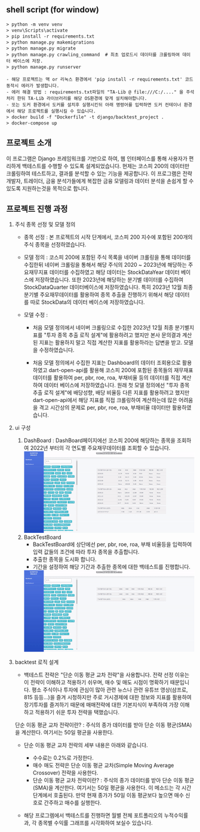 ## shell script (for window)
``` 
> python -m venv venv
> venv\Scripts\activate
> pip install -r requirements.txt   
> python manage.py makemigrations  
> python manage.py migrate 
> python manage.py crawling_command  # 최초 업로드시 데이터를 크롤링하여 데이터 베이스에 저장.
> python manage.py runserver

- 해당 프로젝트는 맥 or 리눅스 환경에서 'pip install -r requirements.txt' 코드 동작시 에러가 발생합니다.
- 에러 해결 방법 : requirements.txt파일의 "TA-Lib @ file:///C:/...." 을 주석처리 한뒤 TA-Lib 라이브러리를 해당 OS환경에 맞게 설치해야합니다.
- 또는 도커 환경에서 도커를 설치후 실행시킨뒤 아래 명령어를 입력하면 도커 컨테이너 환경에서 해당 프로젝트를 실행시킬 수 있습니다.
> docker build -f "Dockerfile" -t django/backtest_project .
> docker-compose up
```

## 프로젝트 소개

이 프로그램은 Django 프레임워크를 기반으로 하여, 웹 인터페이스를 통해 사용자가 편리하게 백테스트를 수행할 수 있도록 설계되었습니다. 현제는 코스피 200의 데이터만 크롤링하여 테스트하고, 결과를 분석할 수 있는 기능을 제공합니다. 이 프로그램은 전략 개발자, 트레이더, 금융 분석가들에게 복잡한 금융 모델링과 데이터 분석을 손쉽게 할 수 있도록 지원하는것을 목적으로 합니다.

## 프로젝트 진행 과정

1. 주식 종목 선정 및 모델 정의

    - 종목 선정 : 본 프로젝트의 시작 단계에서, 코스피 200 지수에 포함된 200개의 주식 종목을 선정하였습니다.

    - 모델 정의 :
        코스피 200에 포함된 주식 목록을 네이버 크롤링을 통해 데이터를 수집한뒤 네이버 크롤링을 통해서 해당 주식의 2020 ~ 2023년에 해당하는 주요재무지표 데이터를 수집하였고 해당 데이터는 StockDataYear 데이터 베이스에 저장하였습니다. 또한 2023년에 해당하는 분기별 데이터를 수집하여 StockDataQuarter 데이터베이스에 저장하였습니다. 특히 2023년 12월 최종 분기별 주요재무데이터를 활용하여 종목 추출을 진행하기 위해서 해당 데이터를 따로 StockData의 데이터 베이스에 저장하였습니다.
    
    - 모델 수정 :
        - 처음 모델 정의에서 네이버 크롤링으로 수집한 2023년 12월 최종 분기별지표를 "투자 종목 추출 로직 설계"에 활용하려고 했지만 본사 문의결과 계산된 지표는 활용하지 말고 직접 계산한 지표를 활용하라는 답변을 받고. 모델을 수정하였습니다.

        - 처음 모델 정의에서 수집한 지표는 Dashboard의 데이터 조회용으로 활용하였고
        dart-open-api를 활용해 코스피 200에 포함된 종목들의 재무재표데이터를 활용하여 per, pbr, roe, roa, 부채비율 등의 데이터를 직접 계산하여 데이터 베이스에 저장하였습니다.
        원래 첫 모델 정의에선 "투자 종목 추출 로직 설계"에 배당성향, 배당 비율등 다른 지표를 활용하려고 했지만 dart-open-api에서 해당 지표를 직접 크롤링하여 계산하는데 많은 어려움을 격고 시간상의 문제로 per, pbr, roe, roa, 부채비율 데이터만 활용하였습니다.

2. ui 구성 

    1. DashBoard : DashBoard페이지에선 코스피 200에 해당하는 종목을 조회하여 2022년 부터의 각 연도별 주요재무데이터를 조회할 수 있습니다.
        <img src="gif/dashboard.gif" alt="dashboard in action" width="600"/>
    2. BackTestBoard 
        - BackTestBoard에 상단에선 per, pbr, roe, roa, 부채 비율등을 입력하여 입력 값들의 조건에 따라 투자 종목을 추출합니다.
        - 추출한 종목을 도시화 합니다.
        - 기간을 설정하여 해당 기간과 추출한 종목에 대한 백테스트를 진행합니다.
        <img src="gif/backtestboard.gif" alt="backtestboard in action" width="600"/>

3. backtest 로직 설계

    - 백테스트 전략은 "단순 이동 평균 교차 전략"을 사용합니다.
    전략 선정 이유는 이 전략이 이해하고 적용하기 쉬우며, 매수 및 매도 시점이 명확하기 때문입니다. 평소 주식이나 투자에 관심이 많아 관련 뉴스나 관련 유튜브 영상(삼프로, 815 등등...)을 즐겨 시청하지만 주로 거시경제에 대한 정보와 지표를 활용하여 장기투자를 즐겨하기 때문에 매매전략에 대한 기본지식이 부족하여 가장 이해하고 적용하기 쉬운 투자 전략을 택했습니다.

    단순 이동 평균 교차 전략이란? : 주식의 종가 데이터를 받아 단순 이동 평균(SMA)을 계산한다. 여기서는 50일 평균을 사용한다.

    - 단순 이동 평균 교차 전략의 세부 내용은 아래와 같습니다.
        - 수수료는 0.2%로 가정한다.
        - 매수 매도 전략은 단순 이동 평균 교차(Simple Moving Average Crossover) 전략을 사용한다.
        - 단순 이동 평균 교차 전략이란? : 주식의 종가 데이터를 받아 단순 이동 평균(SMA)을 계산한다. 여기서는 50일 평균을 사용한다.
        이 메소드는 각 시간 단계에서 호출된다. 만약 현재 종가가 50일 이동 평균보다 높으면 매수 신호로 간주하고 매수를 실행한다.
    
    - 해당 프로그렘에서 백테스트를 진행하면 월별 전체 포트폴리오의 누적수익률과, 각 종목별 수익률 그래프를 시각화하여 보실수 있습니다.




